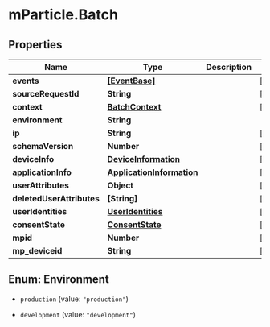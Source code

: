# mParticle.Batch

## Properties
Name | Type | Description | Notes
------------ | ------------- | ------------- | -------------
**events** | [**[EventBase]**](EventBase.md) |  | [optional]
**sourceRequestId** | **String** |  | [optional]
**context** | [**BatchContext**](BatchContext.md) | | [optional]
**environment** | **String** |  |
**ip** | **String** |  | [optional]
**schemaVersion** | **Number** |  | [optional]
**deviceInfo** | [**DeviceInformation**](DeviceInformation.md) |  | [optional]
**applicationInfo** | [**ApplicationInformation**](ApplicationInformation.md) |  | [optional]
**userAttributes** | **Object** |  | [optional]
**deletedUserAttributes** | **[String]** |  | [optional]
**userIdentities** | [**UserIdentities**](UserIdentities.md) |  | [optional]
**consentState** | [**ConsentState**](ConsentState.md) |  | [optional]
**mpid** | **Number** |  | [optional]
**mp_deviceid** | **String** |  | [optional]



<a name="Environment"></a>
## Enum: Environment


* `production` (value: `"production"`)

* `development` (value: `"development"`)




